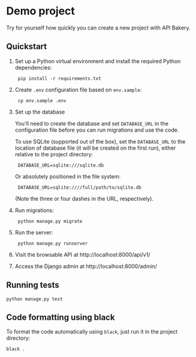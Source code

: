 # Demo project

Try for yourself how quickly you can
create a new project with API Bakery.
## Quickstart

1. Set up a Python virtual environment and install the required Python dependencies:

        pip install -r requirements.txt

2. Create `.env` configuration file based on `env.sample`:

        cp env.sample .env

3. Set up the database

    You'll need to create the database and set `DATABASE_URL` in
    the configuration file before you can run migrations and use the code.

    To use SQLite (supported out of the box), set the `DATABASE_URL` to
    the location of database file (it will be created on the first run),
    either relative to the project directory:

        DATABASE_URL=sqlite:///sqlite.db

    Or absolutely positioned in the file system:

        DATABASE_URL=sqlite:////full/path/to/sqlite.db

    (Note the three or four dashes in the URL, respectively).

4. Run migrations:

        python manage.py migrate

5. Run the server:

        python manage.py runserver

6. Visit the browsable API at http://localhost:8000/api/v1/

7. Access the Django admin at http://localhost:8000/admin/

## Running tests

    python manage.py test


## Code formatting using black

To format the code automatically using `black`,
just run it in the project directory:

    black .

